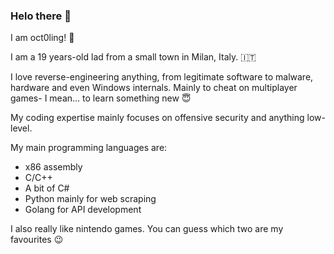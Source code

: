 ### Helo there 👋

I am oct0ling! :octopus: 

I am a 19 years-old lad from a small town in Milan, Italy. :it:

I love reverse-engineering anything, from legitimate software to malware, hardware and even Windows internals. Mainly to cheat on multiplayer games- I mean... to learn something new :innocent:

My coding expertise mainly focuses on offensive security and anything low-level.

My main programming languages are:
- x86 assembly
- C/C++
- A bit of C#
- Python mainly for web scraping
- Golang for API development

I also really like nintendo games. You can guess which two are my favourites :wink:


<!--
**oct0ling/oct0ling** is a ✨ _special_ ✨ repository because its `README.md` (this file) appears on your GitHub profile.

Here are some ideas to get you started:

- 🔭 I’m currently working on ...
- 🌱 I’m currently learning ...
- 👯 I’m looking to collaborate on ...
- 🤔 I’m looking for help with ...
- 💬 Ask me about ...
- 📫 How to reach me: ...
- 😄 Pronouns: ...
- ⚡ Fun fact: ...
-->
